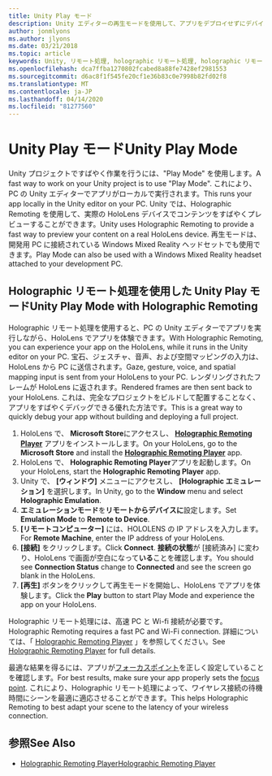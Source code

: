 ```yaml
---
title: Unity Play モード
description: Unity エディターの再生モードを使用して、アプリをデプロイせずにデバイスでの変更をプレビューします。
author: jonmlyons
ms.author: jlyons
ms.date: 03/21/2018
ms.topic: article
keywords: Unity, リモート処理, holographic リモート処理, holographic リモート処理プレーヤー
ms.openlocfilehash: dca7ffba1270802fcabed8a88fe7428ef2981553
ms.sourcegitcommit: d6ac8f1f545fe20cf1e36b83c0e7998b82fd02f8
ms.translationtype: MT
ms.contentlocale: ja-JP
ms.lasthandoff: 04/14/2020
ms.locfileid: "81277560"
---
```

# <a name="unity-play-mode"></a><span data-ttu-id="353f0-104">Unity Play モード</span><span class="sxs-lookup"><span data-stu-id="353f0-104">Unity Play Mode</span></span>

<span data-ttu-id="353f0-105">Unity プロジェクトですばやく作業を行うには、"Play Mode" を使用します。</span><span class="sxs-lookup"><span data-stu-id="353f0-105">A fast way to work on your Unity project is to use "Play Mode".</span></span> <span data-ttu-id="353f0-106">これにより、PC の Unity エディターでアプリがローカルで実行されます。</span><span class="sxs-lookup"><span data-stu-id="353f0-106">This runs your app locally in the Unity editor on your PC.</span></span> <span data-ttu-id="353f0-107">Unity では、Holographic Remoting を使用して、実際の HoloLens デバイスでコンテンツをすばやくプレビューすることができます。</span><span class="sxs-lookup"><span data-stu-id="353f0-107">Unity uses Holographic Remoting to provide a fast way to preview your content on a real HoloLens device.</span></span> <span data-ttu-id="353f0-108">再生モードは、開発用 PC に接続されている Windows Mixed Reality ヘッドセットでも使用できます。</span><span class="sxs-lookup"><span data-stu-id="353f0-108">Play Mode can also be used with a Windows Mixed Reality headset attached to your development PC.</span></span>

## <a name="unity-play-mode-with-holographic-remoting"></a><span data-ttu-id="353f0-109">Holographic リモート処理を使用した Unity Play モード</span><span class="sxs-lookup"><span data-stu-id="353f0-109">Unity Play Mode with Holographic Remoting</span></span>

<span data-ttu-id="353f0-110">Holographic リモート処理を使用すると、PC の Unity エディターでアプリを実行しながら、HoloLens でアプリを体験できます。</span><span class="sxs-lookup"><span data-stu-id="353f0-110">With Holographic Remoting, you can experience your app on the HoloLens, while it runs in the Unity editor on your PC.</span></span> <span data-ttu-id="353f0-111">宝石、ジェスチャ、音声、および空間マッピングの入力は、HoloLens から PC に送信されます。</span><span class="sxs-lookup"><span data-stu-id="353f0-111">Gaze, gesture, voice, and spatial mapping input is sent from your HoloLens to your PC.</span></span> <span data-ttu-id="353f0-112">レンダリングされたフレームが HoloLens に返されます。</span><span class="sxs-lookup"><span data-stu-id="353f0-112">Rendered frames are then sent back to your HoloLens.</span></span> <span data-ttu-id="353f0-113">これは、完全なプロジェクトをビルドして配置することなく、アプリをすばやくデバッグできる優れた方法です。</span><span class="sxs-lookup"><span data-stu-id="353f0-113">This is a great way to quickly debug your app without building and deploying a full project.</span></span>
1. <span data-ttu-id="353f0-114">HoloLens で、 **Microsoft Store**にアクセスし、 **[Holographic Remoting Player](https://www.microsoft.com/store/p/holographic-remoting-player/9nblggh4sv40)** アプリをインストールします。</span><span class="sxs-lookup"><span data-stu-id="353f0-114">On your HoloLens, go to the **Microsoft Store** and install the **[Holographic Remoting Player](https://www.microsoft.com/store/p/holographic-remoting-player/9nblggh4sv40)** app.</span></span>
2. <span data-ttu-id="353f0-115">HoloLens で、 **Holographic Remoting Player**アプリを起動します。</span><span class="sxs-lookup"><span data-stu-id="353f0-115">On your HoloLens, start the **Holographic Remoting Player** app.</span></span>
3. <span data-ttu-id="353f0-116">Unity で、 **[ウィンドウ]** メニューにアクセスし、 **[Holographic エミュレーション]** を選択します。</span><span class="sxs-lookup"><span data-stu-id="353f0-116">In Unity, go to the **Window** menu and select **Holographic Emulation**.</span></span>
4. <span data-ttu-id="353f0-117">**エミュレーションモード**を**リモートからデバイスに**設定します。</span><span class="sxs-lookup"><span data-stu-id="353f0-117">Set **Emulation Mode** to **Remote to Device**.</span></span>
5. <span data-ttu-id="353f0-118">**[リモートコンピューター]** には、HOLOLENS の IP アドレスを入力します。</span><span class="sxs-lookup"><span data-stu-id="353f0-118">For **Remote Machine**, enter the IP address of your HoloLens.</span></span>
6. <span data-ttu-id="353f0-119">**[接続]** をクリックします。</span><span class="sxs-lookup"><span data-stu-id="353f0-119">Click **Connect**.</span></span> <span data-ttu-id="353f0-120">**接続の状態**が [接続済み] に変わり、HoloLens で画面が空白になって**いる**ことを確認します。</span><span class="sxs-lookup"><span data-stu-id="353f0-120">You should see **Connection Status** change to **Connected** and see the screen go blank in the HoloLens.</span></span>
7. <span data-ttu-id="353f0-121">**[再生]** ボタンをクリックして再生モードを開始し、HoloLens でアプリを体験します。</span><span class="sxs-lookup"><span data-stu-id="353f0-121">Click the **Play** button to start Play Mode and experience the app on your HoloLens.</span></span>

<span data-ttu-id="353f0-122">Holographic リモート処理には、高速 PC と Wi-fi 接続が必要です。</span><span class="sxs-lookup"><span data-stu-id="353f0-122">Holographic Remoting requires a fast PC and Wi-Fi connection.</span></span> <span data-ttu-id="353f0-123">詳細については、「 [Holographic Remoting Player](holographic-remoting-player.md) 」を参照してください。</span><span class="sxs-lookup"><span data-stu-id="353f0-123">See [Holographic Remoting Player](holographic-remoting-player.md) for full details.</span></span>

<span data-ttu-id="353f0-124">最適な結果を得るには、アプリが[フォーカスポイント](focus-point-in-unity.md)を正しく設定していることを確認します。</span><span class="sxs-lookup"><span data-stu-id="353f0-124">For best results, make sure your app properly sets the [focus point](focus-point-in-unity.md).</span></span> <span data-ttu-id="353f0-125">これにより、Holographic リモート処理によって、ワイヤレス接続の待機時間にシーンを最適に適応させることができます。</span><span class="sxs-lookup"><span data-stu-id="353f0-125">This helps Holographic Remoting to best adapt your scene to the latency of your wireless connection.</span></span>

## <a name="see-also"></a><span data-ttu-id="353f0-126">参照</span><span class="sxs-lookup"><span data-stu-id="353f0-126">See Also</span></span>
* [<span data-ttu-id="353f0-127">Holographic Remoting Player</span><span class="sxs-lookup"><span data-stu-id="353f0-127">Holographic Remoting Player</span></span>](holographic-remoting-player.md)
